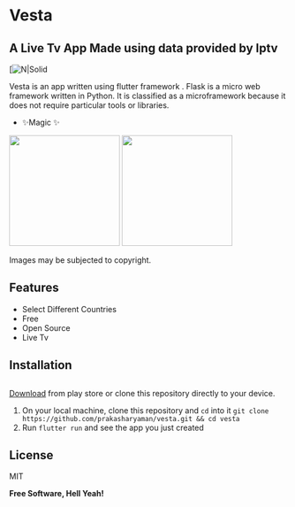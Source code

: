 # Vesta
## A Live Tv App Made using data provided by Iptv
[![N|Solid](https://user-images.githubusercontent.com/63445447/173574433-0d5e70fc-5822-4a65-bd0e-1365ff6d7685.png)

Vesta is an app written using flutter framework .
Flask is a micro web framework written in Python. It is classified as a microframework because it does not require particular tools or libraries.

- ✨Magic ✨

<img src="https://user-images.githubusercontent.com/63445447/173574545-65a16362-fa11-42c4-aec7-b37573e2a13c.png" height="200"/>
<img src="https://user-images.githubusercontent.com/63445447/173574579-fc5a0047-50ae-4a2b-8a98-3e295c11c715.png" height="200"/>

Images may be subjected to copyright.


## Features

- Select Different Countries
- Free
- Open Source
- Live Tv




## Installation
## 

[Download](https://play.google.com/store/apps/details?id=com.otft.vesta) from play store or clone this repository directly to your device.

1. On your local machine, clone this repository and `cd` into it `git clone https://github.com/prakasharyaman/vesta.git && cd vesta`
7. Run `flutter run` and see the app you just created

## License

MIT

**Free Software, Hell Yeah!**

